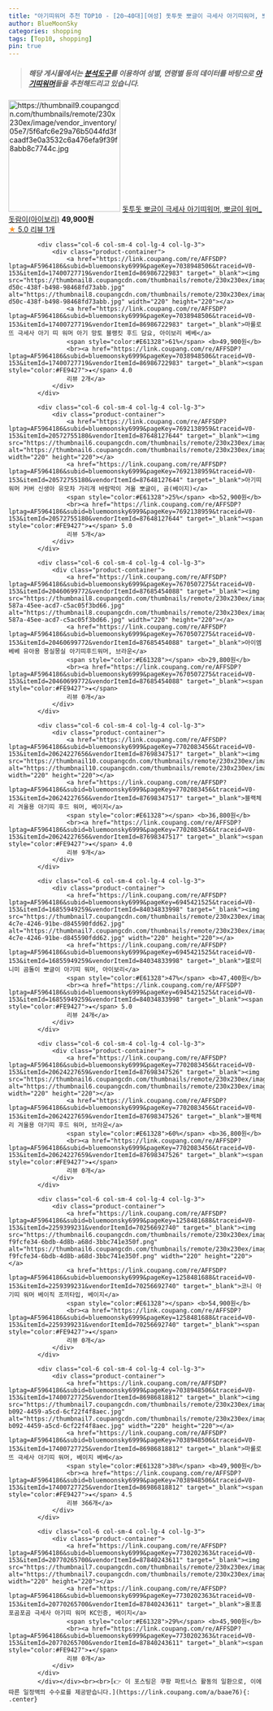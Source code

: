 ```yaml
---
title: "아기띠워머 추천 TOP10 - [20~40대][여성] 돗투돗 뽀글이 극세사 아기띠워머, 뽀글이 워머_돗람이(아이보리)"
author: BlueMoonSky
categories: shopping
tags: [Top10, shopping]
pin: true
---
```


> ##### 해당 게시물에서는 [**분석도구**](https://itemscout.io/)를 이용하여 **성별**, **연령별** 등의 데이터를 바탕으로 [**아기띠워머**](https://link.coupang.com/a/baae76)들을 추천해드리고 있습니다.
<div class="container"><div class="row">
            <div class="col-6 col-sm-4 col-lg-4 col-lg-3">
                <div class="product-container">
                    <a href="https://link.coupang.com/re/AFFSDP?lptag=AF5964186&subid=bluemoonsky6999&pageKey=6807548905&traceid=V0-153&itemId=16093773673&vendorItemId=87325491278" target="_blank"><img src="https://thumbnail9.coupangcdn.com/thumbnails/remote/230x230ex/image/vendor_inventory/05e7/5f6afc6e29a76b5044fd3fcaadf3e0a3532c6a476efa9f39f8abb8c7744c.jpg" alt="https://thumbnail9.coupangcdn.com/thumbnails/remote/230x230ex/image/vendor_inventory/05e7/5f6afc6e29a76b5044fd3fcaadf3e0a3532c6a476efa9f39f8abb8c7744c.jpg" width="220" height="220"></a>
                    <a href="https://link.coupang.com/re/AFFSDP?lptag=AF5964186&subid=bluemoonsky6999&pageKey=6807548905&traceid=V0-153&itemId=16093773673&vendorItemId=87325491278" target="_blank">돗투돗 뽀글이 극세사 아기띠워머, 뽀글이 워머_돗람이(아이보리)</a>
                    <span style="color:#E61328"></span> <b>49,900원</b>
                    <br><a href="https://link.coupang.com/re/AFFSDP?lptag=AF5964186&subid=bluemoonsky6999&pageKey=6807548905&traceid=V0-153&itemId=16093773673&vendorItemId=87325491278" target="_blank"><span style="color:#FE9427">★</span> 5.0
                    리뷰 1개</a>
                </div>
            </div>
            
            <div class="col-6 col-sm-4 col-lg-4 col-lg-3">
                <div class="product-container">
                    <a href="https://link.coupang.com/re/AFFSDP?lptag=AF5964186&subid=bluemoonsky6999&pageKey=7038948506&traceid=V0-153&itemId=17400727719&vendorItemId=86986722983" target="_blank"><img src="https://thumbnail8.coupangcdn.com/thumbnails/remote/230x230ex/image/retail/images/2023/08/25/16/6/dad5c292-d50c-438f-b498-98468fd73abb.jpg" alt="https://thumbnail8.coupangcdn.com/thumbnails/remote/230x230ex/image/retail/images/2023/08/25/16/6/dad5c292-d50c-438f-b498-98468fd73abb.jpg" width="220" height="220"></a>
                    <a href="https://link.coupang.com/re/AFFSDP?lptag=AF5964186&subid=bluemoonsky6999&pageKey=7038948506&traceid=V0-153&itemId=17400727719&vendorItemId=86986722983" target="_blank">마롤로뜨 극세사 아기 띠 워머 아기 망토 블랭킷 후드 담요, 아이보리 베베</a>
                    <span style="color:#E61328">61%</span> <b>49,900원</b>
                    <br><a href="https://link.coupang.com/re/AFFSDP?lptag=AF5964186&subid=bluemoonsky6999&pageKey=7038948506&traceid=V0-153&itemId=17400727719&vendorItemId=86986722983" target="_blank"><span style="color:#FE9427">★</span> 4.0
                    리뷰 2개</a>
                </div>
            </div>
            
            <div class="col-6 col-sm-4 col-lg-4 col-lg-3">
                <div class="product-container">
                    <a href="https://link.coupang.com/re/AFFSDP?lptag=AF5964186&subid=bluemoonsky6999&pageKey=7692138959&traceid=V0-153&itemId=20572755180&vendorItemId=87648127644" target="_blank"><img src="https://thumbnail6.coupangcdn.com/thumbnails/remote/230x230ex/image/vendor_inventory/b276/5c58372ce33a8e9759baeb57d829a249f087130db734a5d24e9ba7310e8e.jpg" alt="https://thumbnail6.coupangcdn.com/thumbnails/remote/230x230ex/image/vendor_inventory/b276/5c58372ce33a8e9759baeb57d829a249f087130db734a5d24e9ba7310e8e.jpg" width="220" height="220"></a>
                    <a href="https://link.coupang.com/re/AFFSDP?lptag=AF5964186&subid=bluemoonsky6999&pageKey=7692138959&traceid=V0-153&itemId=20572755180&vendorItemId=87648127644" target="_blank">아기띠 워머 커버 신생아 유모차 가리개 바람막이 겨울 뽀글이, 곰(베이지)</a>
                    <span style="color:#E61328">25%</span> <b>52,900원</b>
                    <br><a href="https://link.coupang.com/re/AFFSDP?lptag=AF5964186&subid=bluemoonsky6999&pageKey=7692138959&traceid=V0-153&itemId=20572755180&vendorItemId=87648127644" target="_blank"><span style="color:#FE9427">★</span> 5.0
                    리뷰 5개</a>
                </div>
            </div>
            
            <div class="col-6 col-sm-4 col-lg-4 col-lg-3">
                <div class="product-container">
                    <a href="https://link.coupang.com/re/AFFSDP?lptag=AF5964186&subid=bluemoonsky6999&pageKey=7670507275&traceid=V0-153&itemId=20460699772&vendorItemId=87685454088" target="_blank"><img src="https://thumbnail8.coupangcdn.com/thumbnails/remote/230x230ex/image/retail/images/2023/11/06/14/9/7c4c4895-587a-45ee-acd7-c5ac05f3bd66.jpg" alt="https://thumbnail8.coupangcdn.com/thumbnails/remote/230x230ex/image/retail/images/2023/11/06/14/9/7c4c4895-587a-45ee-acd7-c5ac05f3bd66.jpg" width="220" height="220"></a>
                    <a href="https://link.coupang.com/re/AFFSDP?lptag=AF5964186&subid=bluemoonsky6999&pageKey=7670507275&traceid=V0-153&itemId=20460699772&vendorItemId=87685454088" target="_blank">아이엠베베 유아용 몽실몽실 아기띠후드워머, 브라운</a>
                    <span style="color:#E61328"></span> <b>29,800원</b>
                    <br><a href="https://link.coupang.com/re/AFFSDP?lptag=AF5964186&subid=bluemoonsky6999&pageKey=7670507275&traceid=V0-153&itemId=20460699772&vendorItemId=87685454088" target="_blank"><span style="color:#FE9427">★</span> 
                    리뷰 0개</a>
                </div>
            </div>
            
            <div class="col-6 col-sm-4 col-lg-4 col-lg-3">
                <div class="product-container">
                    <a href="https://link.coupang.com/re/AFFSDP?lptag=AF5964186&subid=bluemoonsky6999&pageKey=7702083456&traceid=V0-153&itemId=20624227656&vendorItemId=87698347517" target="_blank"><img src="https://thumbnail10.coupangcdn.com/thumbnails/remote/230x230ex/image/vendor_inventory/5efc/d3d3fec2744bf9d507173baa1120a4ceec6353dbcc5fa825ec946b0a258e.jpg" alt="https://thumbnail10.coupangcdn.com/thumbnails/remote/230x230ex/image/vendor_inventory/5efc/d3d3fec2744bf9d507173baa1120a4ceec6353dbcc5fa825ec946b0a258e.jpg" width="220" height="220"></a>
                    <a href="https://link.coupang.com/re/AFFSDP?lptag=AF5964186&subid=bluemoonsky6999&pageKey=7702083456&traceid=V0-153&itemId=20624227656&vendorItemId=87698347517" target="_blank">블랙체리 겨울용 아기띠 후드 워머, 베이지</a>
                    <span style="color:#E61328"></span> <b>36,800원</b>
                    <br><a href="https://link.coupang.com/re/AFFSDP?lptag=AF5964186&subid=bluemoonsky6999&pageKey=7702083456&traceid=V0-153&itemId=20624227656&vendorItemId=87698347517" target="_blank"><span style="color:#FE9427">★</span> 4.0
                    리뷰 9개</a>
                </div>
            </div>
            
            <div class="col-6 col-sm-4 col-lg-4 col-lg-3">
                <div class="product-container">
                    <a href="https://link.coupang.com/re/AFFSDP?lptag=AF5964186&subid=bluemoonsky6999&pageKey=6945421525&traceid=V0-153&itemId=16855949259&vendorItemId=84034833998" target="_blank"><img src="https://thumbnail7.coupangcdn.com/thumbnails/remote/230x230ex/image/retail/images/2022/11/24/16/8/ab5c62d0-4c7e-4246-91be-d845590fdd62.jpg" alt="https://thumbnail7.coupangcdn.com/thumbnails/remote/230x230ex/image/retail/images/2022/11/24/16/8/ab5c62d0-4c7e-4246-91be-d845590fdd62.jpg" width="220" height="220"></a>
                    <a href="https://link.coupang.com/re/AFFSDP?lptag=AF5964186&subid=bluemoonsky6999&pageKey=6945421525&traceid=V0-153&itemId=16855949259&vendorItemId=84034833998" target="_blank">헬로미니미 곰돌이 뽀글이 아기띠 워머, 아이보리</a>
                    <span style="color:#E61328">47%</span> <b>47,400원</b>
                    <br><a href="https://link.coupang.com/re/AFFSDP?lptag=AF5964186&subid=bluemoonsky6999&pageKey=6945421525&traceid=V0-153&itemId=16855949259&vendorItemId=84034833998" target="_blank"><span style="color:#FE9427">★</span> 5.0
                    리뷰 24개</a>
                </div>
            </div>
            
            <div class="col-6 col-sm-4 col-lg-4 col-lg-3">
                <div class="product-container">
                    <a href="https://link.coupang.com/re/AFFSDP?lptag=AF5964186&subid=bluemoonsky6999&pageKey=7702083456&traceid=V0-153&itemId=20624227659&vendorItemId=87698347526" target="_blank"><img src="https://thumbnail6.coupangcdn.com/thumbnails/remote/230x230ex/image/vendor_inventory/f92f/324ca6b6f9e9db4187171185d7a4a372bb6fb3db331d443b7a938d1e7cc6.jpg" alt="https://thumbnail6.coupangcdn.com/thumbnails/remote/230x230ex/image/vendor_inventory/f92f/324ca6b6f9e9db4187171185d7a4a372bb6fb3db331d443b7a938d1e7cc6.jpg" width="220" height="220"></a>
                    <a href="https://link.coupang.com/re/AFFSDP?lptag=AF5964186&subid=bluemoonsky6999&pageKey=7702083456&traceid=V0-153&itemId=20624227659&vendorItemId=87698347526" target="_blank">블랙체리 겨울용 아기띠 후드 워머, 브라운</a>
                    <span style="color:#E61328">60%</span> <b>36,800원</b>
                    <br><a href="https://link.coupang.com/re/AFFSDP?lptag=AF5964186&subid=bluemoonsky6999&pageKey=7702083456&traceid=V0-153&itemId=20624227659&vendorItemId=87698347526" target="_blank"><span style="color:#FE9427">★</span> 
                    리뷰 0개</a>
                </div>
            </div>
            
            <div class="col-6 col-sm-4 col-lg-4 col-lg-3">
                <div class="product-container">
                    <a href="https://link.coupang.com/re/AFFSDP?lptag=AF5964186&subid=bluemoonsky6999&pageKey=1258481688&traceid=V0-153&itemId=2259399231&vendorItemId=70256692740" target="_blank"><img src="https://thumbnail6.coupangcdn.com/thumbnails/remote/230x230ex/image/retail/images/2622027573679349-f9fcfe34-6bdb-4d8b-a68d-3bbc741e350f.png" alt="https://thumbnail6.coupangcdn.com/thumbnails/remote/230x230ex/image/retail/images/2622027573679349-f9fcfe34-6bdb-4d8b-a68d-3bbc741e350f.png" width="220" height="220"></a>
                    <a href="https://link.coupang.com/re/AFFSDP?lptag=AF5964186&subid=bluemoonsky6999&pageKey=1258481688&traceid=V0-153&itemId=2259399231&vendorItemId=70256692740" target="_blank">코니 아기띠 워머 베이직 조끼타입, 베이지</a>
                    <span style="color:#E61328"></span> <b>54,900원</b>
                    <br><a href="https://link.coupang.com/re/AFFSDP?lptag=AF5964186&subid=bluemoonsky6999&pageKey=1258481688&traceid=V0-153&itemId=2259399231&vendorItemId=70256692740" target="_blank"><span style="color:#FE9427">★</span> 
                    리뷰 0개</a>
                </div>
            </div>
            
            <div class="col-6 col-sm-4 col-lg-4 col-lg-3">
                <div class="product-container">
                    <a href="https://link.coupang.com/re/AFFSDP?lptag=AF5964186&subid=bluemoonsky6999&pageKey=7038948506&traceid=V0-153&itemId=17400727725&vendorItemId=86986818812" target="_blank"><img src="https://thumbnail7.coupangcdn.com/thumbnails/remote/230x230ex/image/retail/images/2023/08/25/16/0/fe15346f-b092-4459-a5cd-6cf22f4f8aec.jpg" alt="https://thumbnail7.coupangcdn.com/thumbnails/remote/230x230ex/image/retail/images/2023/08/25/16/0/fe15346f-b092-4459-a5cd-6cf22f4f8aec.jpg" width="220" height="220"></a>
                    <a href="https://link.coupang.com/re/AFFSDP?lptag=AF5964186&subid=bluemoonsky6999&pageKey=7038948506&traceid=V0-153&itemId=17400727725&vendorItemId=86986818812" target="_blank">마롤로뜨 극세사 아기띠 워머, 베이지 베베</a>
                    <span style="color:#E61328">38%</span> <b>49,900원</b>
                    <br><a href="https://link.coupang.com/re/AFFSDP?lptag=AF5964186&subid=bluemoonsky6999&pageKey=7038948506&traceid=V0-153&itemId=17400727725&vendorItemId=86986818812" target="_blank"><span style="color:#FE9427">★</span> 4.5
                    리뷰 366개</a>
                </div>
            </div>
            
            <div class="col-6 col-sm-4 col-lg-4 col-lg-3">
                <div class="product-container">
                    <a href="https://link.coupang.com/re/AFFSDP?lptag=AF5964186&subid=bluemoonsky6999&pageKey=7730202363&traceid=V0-153&itemId=20770265700&vendorItemId=87840243611" target="_blank"><img src="https://thumbnail7.coupangcdn.com/thumbnails/remote/230x230ex/image/vendor_inventory/094a/6ffd79cb6cd77ea526e3ae6ea9f9888a453f23d06b482a1e89bfe810731b.jpg" alt="https://thumbnail7.coupangcdn.com/thumbnails/remote/230x230ex/image/vendor_inventory/094a/6ffd79cb6cd77ea526e3ae6ea9f9888a453f23d06b482a1e89bfe810731b.jpg" width="220" height="220"></a>
                    <a href="https://link.coupang.com/re/AFFSDP?lptag=AF5964186&subid=bluemoonsky6999&pageKey=7730202363&traceid=V0-153&itemId=20770265700&vendorItemId=87840243611" target="_blank">올포홈 포곰포곰 극세사 아기띠 워머 KC인증, 베이지</a>
                    <span style="color:#E61328">29%</span> <b>45,900원</b>
                    <br><a href="https://link.coupang.com/re/AFFSDP?lptag=AF5964186&subid=bluemoonsky6999&pageKey=7730202363&traceid=V0-153&itemId=20770265700&vendorItemId=87840243611" target="_blank"><span style="color:#FE9427">★</span> 
                    리뷰 0개</a>
                </div>
            </div>
            </div></div><br><br>[👉 이 포스팅은 쿠팡 파트너스 활동의 일환으로, 이에 따른 일정액의 수수료를 제공받습니다.](https://link.coupang.com/a/baae76){: .center}